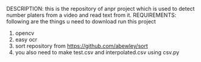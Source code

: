 DESCRIPTION: this is the repository of anpr project which is used to detect number platers from a video and read text from  it.
REQUIREMENTS: following are the things u need to download run this project
1) opencv
2) easy ocr
3) sort repository from https://github.com/abewley/sort
4) you also need to make test.csv and interpolated.csv using csv.py
